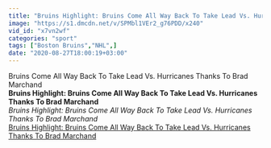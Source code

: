 ```yaml
---
title: "Bruins Highlight: Bruins Come All Way Back To Take Lead Vs. Hurricanes Thanks To Brad Marchand"
image: "https://s1.dmcdn.net/v/SPMbl1VEr2_g76PDD/x240"
vid_id: "x7vn2wf"
categories: "sport"
tags: ["Boston Bruins","NHL",]
date: "2020-08-27T18:00:19+03:00"
---
```

Bruins Come All Way Back To Take Lead Vs. Hurricanes Thanks To Brad Marchand<br><b>Bruins Highlight: Bruins Come All Way Back To Take Lead Vs. Hurricanes Thanks To Brad Marchand</b><br> <i>Bruins Highlight: Bruins Come All Way Back To Take Lead Vs. Hurricanes Thanks To Brad Marchand</i><br> <u>Bruins Highlight: Bruins Come All Way Back To Take Lead Vs. Hurricanes Thanks To Brad Marchand</u>
